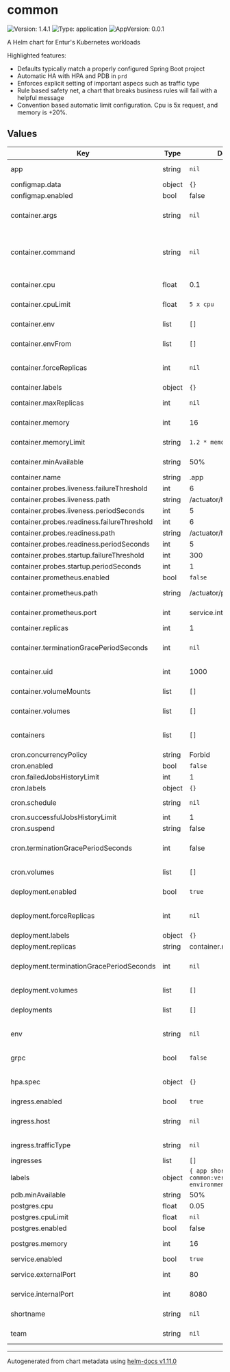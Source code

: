 # common

![Version: 1.4.1](https://img.shields.io/badge/Version-1.4.1-informational?style=flat-square) ![Type: application](https://img.shields.io/badge/Type-application-informational?style=flat-square) ![AppVersion: 0.0.1](https://img.shields.io/badge/AppVersion-0.0.1-informational?style=flat-square)

A Helm chart for Entur's Kubernetes workloads

Highlighted features:

* Defaults typically match a properly configured Spring Boot project
* Automatic HA with HPA and PDB in `prd`
* Enforces explicit setting of important aspecs such as traffic type
* Rule based safety net, a chart that breaks business rules will fail with a helpful message
* Convention based automatic limit configuration. Cpu is 5x request, and memory is +20%.

## Values

| Key | Type | Default | Description |
|-----|------|---------|-------------|
| app | string | `nil` | Application name, typically on the form `the-application` |
| configmap.data | object | `{}` | Set data for configmap |
| configmap.enabled | bool | false | Enable or disable the configmap |
| container.args | string | `nil` | Optionally set the arguments that will be passed to the command, e.g. ["arg1","arg2"]. |
| container.command | string | `nil` | Optionally set the command that will run in the pod. If not set, the entrypoint for the container-image is used (recommended for most Java-apps). |
| container.cpu | float | 0.1 | Set CPU without any unit. 100m is 0.1 |
| container.cpuLimit | float | `5 x cpu` | Set CPU limit without any unit. 100m is 0.1 |
| container.env | list | `[]` | Specify `env` entries for your container |
| container.envFrom | list | `[]` | Attach secrets and configmaps to your `env` |
| container.forceReplicas | int | `nil` | Force replicas disables autoscaling, if set to 1 it will use Recreate strategy |
| container.labels | object | `{}` | Add labels to your pods |
| container.maxReplicas | int | `nil` | Set the maxReplicas for your HPA |
| container.memory | int | 16 | Set memory without any unit, `Mi` is inferred |
| container.memoryLimit | string | `1.2 * memory` | Set memory limit without any unit, `Mi` is inferred |
| container.minAvailable | string | 50% | Set the minimal available replicas, used by PDB |
| container.name | string | .app | Name of container |
| container.probes.liveness.failureThreshold | int | 6 | Set the failure threshold |
| container.probes.liveness.path | string | /actuator/health/liveness | Set the path for liveness probe |
| container.probes.liveness.periodSeconds | int | 5 | Set the period of checking |
| container.probes.readiness.failureThreshold | int | 6 | Set the failure threshold |
| container.probes.readiness.path | string | /actuator/health/liveness | Set the path for liveness probe |
| container.probes.readiness.periodSeconds | int | 5 | Set the period of checking |
| container.probes.startup.failureThreshold | int | 300 | Set the failure threshold |
| container.probes.startup.periodSeconds | int | 1 | Set the period of checking |
| container.prometheus.enabled | bool | `false` | Enable or disable Prometheus |
| container.prometheus.path | string | /actuator/prometheus | Set the path for scraping metrics |
| container.prometheus.port | int | service.internalPort | Set the port for prometheus scraping |
| container.replicas | int | 1 | Set the target replica count |
| container.terminationGracePeriodSeconds | int | `nil` | Override pod terminationGracePeriodSeconds (default 30s). |
| container.uid | int | 1000 | Set the uid that your user runs with |
| container.volumeMounts | list | `[]` | Configure volume mounts, accepts kubernetes syntax |
| container.volumes | list | `[]` | Configure volume, accepts kubernetes syntax |
| containers | list | `[]` | Takes a list of `container` entries, you must add a `name` field for each entry |
| cron.concurrencyPolicy | string | Forbid | Concurrency policy |
| cron.enabled | bool | `false` | Enable or disable the cron job |
| cron.failedJobsHistoryLimit | int | 1 | Failed jobs history limit |
| cron.labels | object | `{}` | Add labels to your pods |
| cron.schedule | string | `nil` | Required crontab schedule `* * * * * *` |
| cron.successfulJobsHistoryLimit | int | 1 | Successful jobs history limit |
| cron.suspend | string | false | Suspend flag |
| cron.terminationGracePeriodSeconds | int | false | Override pod terminationGracePeriodSeconds (default 30s). |
| cron.volumes | list | `[]` | Configure volume, accepts kubernetes syntax |
| deployment.enabled | bool | `true` | Enable or disable the deployment |
| deployment.forceReplicas | int | `nil` | Force replicas disables autoscaling, if set to 1 it will use Recreate strategy |
| deployment.labels | object | `{}` | Add labels to your pods |
| deployment.replicas | string | container.replicas | Set the target replica count |
| deployment.terminationGracePeriodSeconds | int | `nil` | Override pod terminationGracePeriodSeconds (default 30s). |
| deployment.volumes | list | `[]` | Configure volume, accepts kubernetes syntax |
| deployments | list | `[]` | Specify a list of `deployment` specs |
| env | string | `nil` | The current env, override in your `values-kub-ent-$env.yaml` files to `dev`, `tst` or `prd` |
| grpc | bool | `false` | Enable gRPC which will add an annotation and use grpc probes |
| hpa.spec | object | `{}` | Custom spec for HPA, inherits `scaleTargetRef` and min/max replicas. |
| ingress.enabled | bool | `true` | Enable or disable the ingress |
| ingress.host | string | `nil` | Set the host name, do this in your `values-kub-ent-$env.yaml` files |
| ingress.trafficType | string | `nil` | Set the traffic type, typically `api` or `public` |
| ingresses | list | `[]` | Specify a list of `ingress` specs |
| labels | object | `{ app shortname team common:version environment }` | Specify additional labels for every resource |
| pdb.minAvailable | string | 50% | Set minimum available % |
| postgres.cpu | float | 0.05 | Configure cpu request for proxy |
| postgres.cpuLimit | float | `nil` | Configure cpu limit for proxy |
| postgres.enabled | bool | false | Enable or disable the proxy |
| postgres.memory | int | 16 | Configure memory request for proxy without units, `Mi` inferred |
| service.enabled | bool | `true` | Enable or disable the service |
| service.externalPort | int | 80 | Set the external port for your service |
| service.internalPort | int | 8080 | Set the internal port for your service |
| shortname | string | `nil` | `id` for GCP 2.0, typically on the form `theapp`. Max 10 characters |
| team | string | `nil` | Your team name, without a `team-` prefix |

----------------------------------------------
Autogenerated from chart metadata using [helm-docs v1.11.0](https://github.com/norwoodj/helm-docs/releases/v1.11.0)
